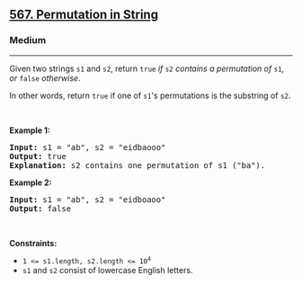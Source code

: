 <h2><a href="https://leetcode.com/problems/permutation-in-string/">567. Permutation in String</a></h2><h3>Medium</h3><hr><div style="user-select: auto;"><p style="user-select: auto;">Given two strings <code style="user-select: auto;">s1</code> and <code style="user-select: auto;">s2</code>, return <code style="user-select: auto;">true</code><em style="user-select: auto;"> if </em><code style="user-select: auto;">s2</code><em style="user-select: auto;"> contains a permutation of </em><code style="user-select: auto;">s1</code><em style="user-select: auto;">, or </em><code style="user-select: auto;">false</code><em style="user-select: auto;"> otherwise</em>.</p>

<p style="user-select: auto;">In other words, return <code style="user-select: auto;">true</code> if one of <code style="user-select: auto;">s1</code>'s permutations is the substring of <code style="user-select: auto;">s2</code>.</p>

<p style="user-select: auto;">&nbsp;</p>
<p style="user-select: auto;"><strong style="user-select: auto;">Example 1:</strong></p>

<pre style="user-select: auto;"><strong style="user-select: auto;">Input:</strong> s1 = "ab", s2 = "eidbaooo"
<strong style="user-select: auto;">Output:</strong> true
<strong style="user-select: auto;">Explanation:</strong> s2 contains one permutation of s1 ("ba").
</pre>

<p style="user-select: auto;"><strong style="user-select: auto;">Example 2:</strong></p>

<pre style="user-select: auto;"><strong style="user-select: auto;">Input:</strong> s1 = "ab", s2 = "eidboaoo"
<strong style="user-select: auto;">Output:</strong> false
</pre>

<p style="user-select: auto;">&nbsp;</p>
<p style="user-select: auto;"><strong style="user-select: auto;">Constraints:</strong></p>

<ul style="user-select: auto;">
	<li style="user-select: auto;"><code style="user-select: auto;">1 &lt;= s1.length, s2.length &lt;= 10<sup style="user-select: auto;">4</sup></code></li>
	<li style="user-select: auto;"><code style="user-select: auto;">s1</code> and <code style="user-select: auto;">s2</code> consist of lowercase English letters.</li>
</ul>
</div>